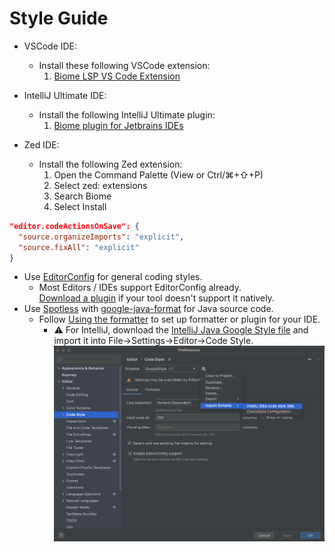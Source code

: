 # Style Guide

- VSCode IDE:
  - Install these following VSCode extension:
    1. [Biome LSP VS Code Extension](https://marketplace.visualstudio.com/items?itemName=biomejs.biome)

- IntelliJ Ultimate IDE:
  - Install the following IntelliJ Ultimate plugin:
    1. [Biome plugin for Jetbrains IDEs](https://plugins.jetbrains.com/plugin/22761-biome)

- Zed IDE:
  - Install the following Zed extension:
    1. Open the Command Palette (View or Ctrl/⌘+⇧+P)
    2. Select zed: extensions
    3. Search Biome
    4. Select Install

```json
"editor.codeActionsOnSave": {
  "source.organizeImports": "explicit",
  "source.fixAll": "explicit"
}
```

- Use [EditorConfig](https://editorconfig.org/) for general coding styles.
  - Most Editors / IDEs support EditorConfig already.  
    [Download a plugin](https://editorconfig.org/#download) if your tool doesn't support it
    natively.
- Use [Spotless](https://github.com/diffplug/spotless)
  with [google-java-format](https://github.com/google/google-java-format) for Java source code.
  - Follow [Using the formatter](https://github.com/google/google-java-format#using-the-formatter)
    to set up formatter or plugin for your IDE.
    - :warning: For IntelliJ, download
      the [IntelliJ Java Google Style file](https://raw.githubusercontent.com/google/styleguide/gh-pages/intellij-java-google-style.xml)
      and import it into File→Settings→Editor→Code Style.  
      ![Google Java Style](images/import_google_java_style.png)
